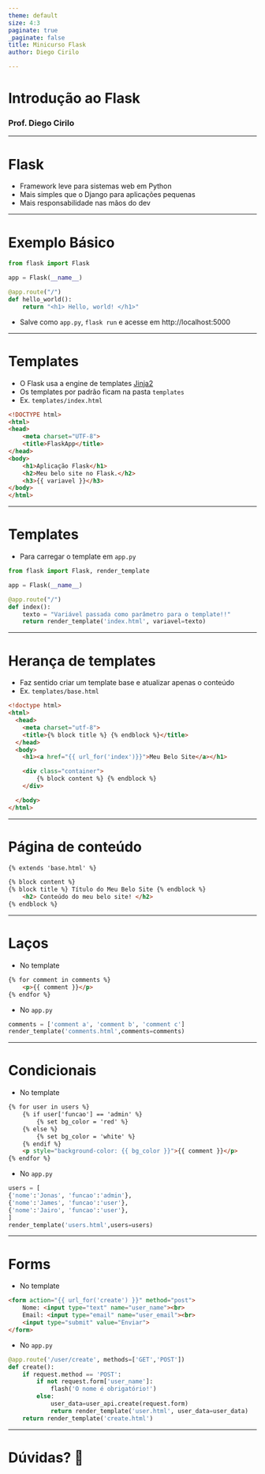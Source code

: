 ```yaml
---
theme: default
size: 4:3
paginate: true
_paginate: false
title: Minicurso Flask
author: Diego Cirilo

---
```

<style>
img {
  display: block;
  margin: 0 auto;
}
</style>

# <!-- fit --> Introdução ao Flask

### Prof. Diego Cirilo

---
# Flask
- Framework leve para sistemas web em Python
- Mais simples que o Django para aplicações pequenas
- Mais responsabilidade nas mãos do dev

---
# Exemplo Básico

```python
from flask import Flask

app = Flask(__name__)

@app.route("/")
def hello_world():
    return "<h1> Hello, world! </h1>"

```

- Salve como `app.py`, `flask run` e acesse em http://localhost:5000

---
# Templates
- O Flask usa a engine de templates [Jinja2](https://palletsprojects.com/p/jinja/)
- Os templates por padrão ficam na pasta `templates`
- Ex. `templates/index.html`
```html
<!DOCTYPE html>
<html>
<head>
    <meta charset="UTF-8">
    <title>FlaskApp</title>
</head>
<body>
    <h1>Aplicação Flask</h1>
    <h2>Meu belo site no Flask.</h2>
    <h3>{{ variavel }}</h3>
</body>
</html>
```

---
# Templates
- Para carregar o template em `app.py`
```python
from flask import Flask, render_template

app = Flask(__name__)

@app.route("/")
def index():
    texto = "Variável passada como parâmetro para o template!!"
    return render_template('index.html', variavel=texto)
```

---
# Herança de templates
- Faz sentido criar um template base e atualizar apenas o conteúdo
- Ex. `templates/base.html`
```html
<!doctype html>
<html>
  <head>
    <meta charset="utf-8">
    <title>{% block title %} {% endblock %}</title>
  </head>
  <body>
    <h1><a href="{{ url_for('index')}}">Meu Belo Site</a></h1>

    <div class="container">
        {% block content %} {% endblock %}
    </div>

  </body>
</html>
```

---
# Página de conteúdo
```html
{% extends 'base.html' %}

{% block content %}
{% block title %} Título do Meu Belo Site {% endblock %}
    <h2> Conteúdo do meu belo site! </h2>
{% endblock %}
```

---
# Laços
- No template
```html
{% for comment in comments %}
    <p>{{ comment }}</p>
{% endfor %}
```

- No `app.py`
```python
comments = ['comment a', 'comment b', 'comment c']
render_template('comments.html',comments=comments)
```

---
# Condicionais
- No template
```html
{% for user in users %}
    {% if user['funcao'] == 'admin' %}
        {% set bg_color = 'red' %}
    {% else %}
        {% set bg_color = 'white' %}
    {% endif %}
    <p style="background-color: {{ bg_color }}">{{ comment }}</p>
{% endfor %}
```

- No `app.py`
```python
users = [
{'nome':'Jonas', 'funcao':'admin'}, 
{'nome':'James', 'funcao':'user'}, 
{'nome':'Jairo', 'funcao':'user'}, 
]
render_template('users.html',users=users)
```

---
# Forms
- No template
```html
<form action="{{ url_for('create') }}" method="post">
    Nome: <input type="text" name="user_name"><br>
    Email: <input type="email" name="user_email"><br>
    <input type="submit" value="Enviar">
</form>
```
- No `app.py`
```python
@app.route('/user/create', methods=['GET','POST'])
def create():
    if request.method == 'POST':
        if not request.form['user_name']:
            flash('O nome é obrigatório!')
        else:
            user_data=user_api.create(request.form)
            return render_template('user.html', user_data=user_data)
    return render_template('create.html')
```

---
# <!--fit--> Dúvidas? 🤔
